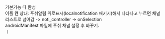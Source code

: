 기본기능 다 완성<br>
어플 켠 상태: 푸쉬알림 위로표시(localnotification 패키지)해서 나타나고 누르면 채널리스트로 넘어감  -> noti_controller -> onSelection
<br>
androidManifest 파일에 푸쉬 채널 설정 후 바꾸기.
<br>ㅣ
